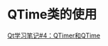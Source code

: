 # QTime类的使用

<a href="https://cloud.tencent.com/developer/article/2063042">Qt学习笔记#4：QTimer和QTime</a>

